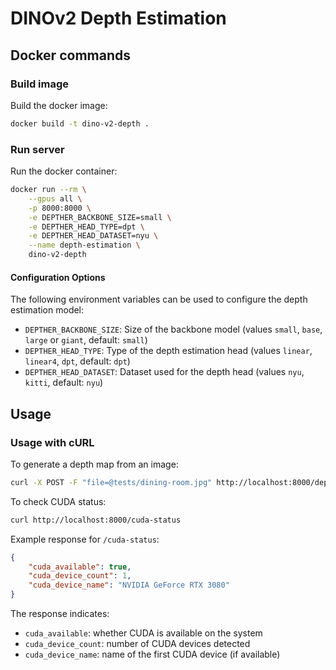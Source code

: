 # DINOv2 Depth Estimation

## Docker commands

### Build image

Build the docker image:

```bash
docker build -t dino-v2-depth .
```

### Run server

Run the docker container:

```bash
docker run --rm \
    --gpus all \
    -p 8000:8000 \
    -e DEPTHER_BACKBONE_SIZE=small \
    -e DEPTHER_HEAD_TYPE=dpt \
    -e DEPTHER_HEAD_DATASET=nyu \
    --name depth-estimation \
    dino-v2-depth
```

#### Configuration Options

The following environment variables can be used to configure the depth estimation model:

- `DEPTHER_BACKBONE_SIZE`: Size of the backbone model (values `small`, `base`, `large` or `giant`, default: `small`)
- `DEPTHER_HEAD_TYPE`: Type of the depth estimation head (values `linear`, `linear4`, `dpt`, default: `dpt`)
- `DEPTHER_HEAD_DATASET`: Dataset used for the depth head (values `nyu`, `kitti`, default: `nyu`)

## Usage

### Usage with cURL

To generate a depth map from an image:

```bash
curl -X POST -F "file=@tests/dining-room.jpg" http://localhost:8000/depth/image --output tests/dining-room-depth-map.png
```

To check CUDA status:
```bash
curl http://localhost:8000/cuda-status
```

Example response for `/cuda-status`:
```json
{
    "cuda_available": true,
    "cuda_device_count": 1,
    "cuda_device_name": "NVIDIA GeForce RTX 3080"
}
```

The response indicates:
- `cuda_available`: whether CUDA is available on the system
- `cuda_device_count`: number of CUDA devices detected
- `cuda_device_name`: name of the first CUDA device (if available)

